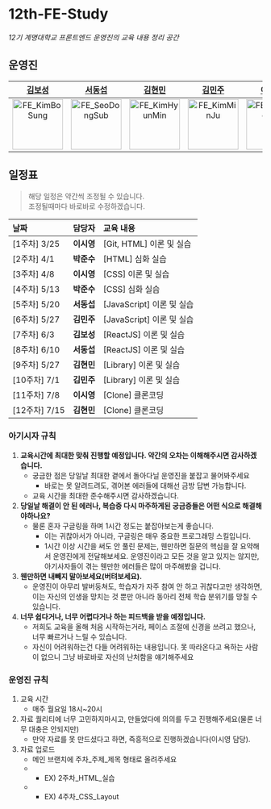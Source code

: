 # 12th-FE-Study
*12기 계명대학교 프론트엔드 운영진의 교육 내용 정리 공간*

## 운영진
|[김보성](https://github.com/NangManBo)|[서동섭](https://github.com/dongsubnambuk)|[김현민](https://github.com/baekggum)|[김민주](https://github.com/minzzn)|[이시영](https://github.com/krsy0411)| [박준수](https://github.com/Parkjunsu123)|
|:---:|:---:|:---:|:---:|:---:|:---:|
|<img src="https://avatars.githubusercontent.com/u/124684536?v=4" alt="FE_KimBoSung" width="100" height="100"/>|<img src="https://avatars.githubusercontent.com/u/105368619?v=4" alt="FE_SeoDongSub" width="100" height="100"/>|<img src="https://avatars.githubusercontent.com/u/49273517?v=4" alt="FE_KimHyunMin" width="100" height="100"/>|<img src="https://avatars.githubusercontent.com/u/97500865?v=4" alt="FE_KimMinJu" width="100" height="100"/>|<img src="https://avatars.githubusercontent.com/u/90031820?v=4" alt="FE_LeeSiYoung" width="100" height="100"/>|<img src="https://avatars.githubusercontent.com/u/75600138?v=4" alt="FE_ParkJunSu" width="100" height="100"/>|

## 일정표
> 해당 일정은 약간씩 조정될 수 있습니다.     
> 조정될때마다 바로바로 수정하겠습니다.      

| 날짜         | 담당자     | 교육 내용                 |
|:------------|:---------|:----------------------- |
|[1주차] 3/25   | **이시영** | [Git, HTML] 이론 및 실습   |
|[2주차] 4/1   | **박준수** | [HTML] 심화 실습          |
|[3주차] 4/8  | **이시영** | [CSS] 이론 및 실습         |
|[4주차] 5/13  | **박준수** | [CSS] 심화 실습           |
|[5주차] 5/20  | **서동섭** | [JavaScript] 이론 및 실습  |
|[6주차] 5/27 | **김민주** | [JavaScript] 이론 및 실습  |
|[7주차] 6/3  | **김보성** | [ReactJS] 이론 및 실습     |
|[8주차] 6/10  | **서동섭** | [ReactJS] 이론 및 실습     |
|[9주차] 5/27  | **김현민** | [Library] 이론 및 실습     |
|[10주차] 7/1  | **김민주** | [Library] 이론 및 실습     |
|[11주차] 7/8 | **이시영** |  [Clone] 클론코딩           |
|[12주차] 7/15 | **김현민** | [Clone] 클론코딩           |

### 아기시자 규칙
1. **교육시간에 최대한 맞춰 진행할 예정입니다. 약간의 오차는 이해해주시면 감사하겠습니다.**
    * 궁금한 점은 당일날 최대한 곁에서 돌아다닐 운영진을 붙잡고 물어봐주세요
        * 바로는 못 알려드려도, 겪어본 에러들에 대해선 금방 답변 가능합니다.
    * 교육 시간을 최대한 준수해주시면 감사하겠습니다.
2. **당일날 해결이 안 된 에러나, 복습중 다시 마주하게된 궁금증들은 어떤 식으로 해결해야하나요?**
    * 물론 혼자 구글링을 하며 1시간 정도는 붙잡아보는게 좋습니다.
        * 이는 귀찮아서가 아니라, 구글링은 매우 중요한 프로그래밍 스킬입니다.
        * 1시간 이상 시간을 써도 안 풀린 문제는, 웬만하면 질문의 핵심을 잘 요약해서 운영진에게 전달해보세요. 운영진이라고 모든 것을 알고 있지는 않지만, 아기사자들이 겪는 웬만한 에러들은 많이 마주해봤을 겁니다.
3. **웬만하면 내빼지 말아보세요(버텨보세요).**
    * 운영진이 아무리 발버둥쳐도, 학습자가 자주 참여 안 하고 귀찮다고만 생각하면, 이는 자신의 인생을 망치는 것 뿐만 아니라 동아리 전체 학습 분위기를 망칠 수 있습니다.
4. **너무 쉽다거나, 너무 어렵다거나 하는 피드백을 받을 예정입니다.**
    * 저희도 교육을 올해 처음 시작하는거라, 페이스 조절에 신경을 쓰려고 했으나, 너무 빠르거나 느릴 수 있습니다.
    * 자신이 어려워하는건 다들 어려워하는 내용입니다. 못 따라온다고 욕하는 사람이 없으니 그냥 바로바로 자신의 난처함을 얘기해주세요

### 운영진 규칙
1. 교육 시간
    * 매주 월요일 18시~20시
2. 자료 퀄리티에 너무 고민하지마시고, 만들었다에 의의를 두고 진행해주세요(물론 너무 대충은 안되지만)
    * 만약 자료를 못 만드셨다고 하면, 즉흥적으로 진행하겠습니다(이시영 담당).
3. 자료 업로드
   * 메인 브랜치에 주차_주제_제목 형태로 올려주세요
   * * EX) 2주차_HTML_실습
   * * EX) 4주차_CSS_Layout
